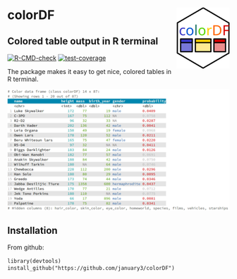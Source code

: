 
# colorDF <a href="https://january3.github.io/colorDF/"><img src="man/figures/logo.svg" align="right" height="139" /></a>

## Colored table output in R terminal

<!-- badges: start -->
[![R-CMD-check](https://github.com/january3/colorDF/actions/workflows/R-CMD-check.yaml/badge.svg)](https://github.com/january3/colorDF/actions/workflows/R-CMD-check.yaml)
[![test-coverage](https://github.com/january3/colorDF/actions/workflows/test-coverage.yaml/badge.svg)](https://github.com/january3/colorDF/actions/workflows/test-coverage.yaml)
<!-- badges: end -->


The package makes it easy to get nice, colored tables in R terminal.

![colorDF demo](man/figures/demo_colorDF.png)

## Installation

From github:

```
library(devtools)
install_github("https://github.com/january3/colorDF")
```

